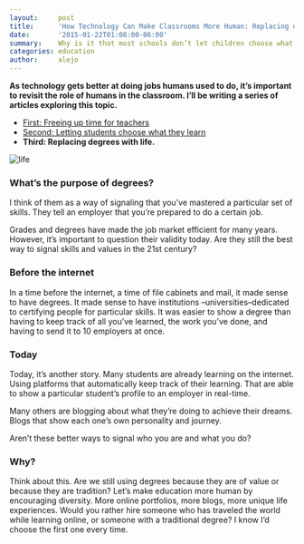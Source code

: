 ```yaml
---
layout:     post
title:      'How Technology Can Make Classrooms More Human: Replacing degrees with life'
date:       '2015-01-22T01:08:00-06:00'
summary:    Why is it that most schools don’t let children choose what they want to learn? Is it because students are not smart enough to choose? Because they’re not sure of what they want to pursue in life? Actually, education should be more human that. Read here why...
categories: education
author:     alejo
---
```


**As technology gets better at doing jobs humans used to do, it’s important to revisit the role of humans in the classroom. I’ll be writing a series of articles exploring this topic.**

- [First: Freeing up time for teachers](http://www.metanot.es/how-technology-can-make-classrooms-more-human-1/)
- [Second: Letting students choose what they learn](http://www.metanot.es/how-technology-can-make-classrooms-more-human-2/)
- **Third: Replacing degrees with life.**

![life](http://33.media.tumblr.com/93d3d2bf4d3e46c1719564e3985ac7b6/tumblr_inline_nikel1Mbdp1sa3u4l.jpg)

### What’s the purpose of degrees?

I think of them as a way of signaling that you’ve mastered a particular set of skills. They tell an employer that you’re prepared to do a certain job.

Grades and degrees have made the job market efficient for many years. However, it’s important to question their validity today.
Are they still the best way to signal skills and values in the 21st century?

### Before the internet

In a time before the internet, a time of file cabinets and mail, it made sense to have degrees. It made sense to have institutions –universities–dedicated to certifying people for particular skills. It was easier to show a degree than having to keep track of all you’ve learned, the work you’ve done, and having to send it to 10 employers at once. 

### Today

Today, it’s another story. Many students are already learning on the internet. Using platforms that automatically keep track of their learning. That are able to show a particular student’s profile to an employer in real-time.

Many others are blogging about what they’re doing to achieve their dreams. Blogs that show each one’s own personality and journey.

Aren’t these better ways to signal who you are and what you do? 

### Why?

Think about this. Are we still using degrees because they are of value or because they are tradition?
Let’s make education more human by encouraging diversity. More online portfolios, more blogs, more unique life experiences.
Would you rather hire someone who has traveled the world while learning online, or someone with a traditional degree? I know I’d choose the first one every time.
